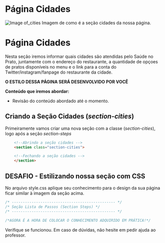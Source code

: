 # Página Cidades

![Image of_cities](https://github.com/romuloreis/DWDM/blob/master/assets/cities.png)
Imagem de como é a seção cidades da nossa página.

# Página Cidades

Nesta seção iremos informar quais cidades são atendidas pelo Saúde no Prato, juntamente com o endereço do restaurante, a quantidade de opçoes de pratos disponíveis no menu e o link para a conta do Twitter/instagram/fanpage do restaurante da cidade.

**O ESTILO DESSA PÁGINA SERÁ DESENVOLVIDO POR VOCÊ**

**Conteúdo que iremos abordar:**

  - Revisão do conteúdo abordado até o momento.

## Criando a Seção Cidades (_section-cities_)

Primeiramente vamos criar uma nova seção com a classe (_section-cities_), logo após a seção _section-steps_ 

```html
    <!--Abrindo a seção cidades -->
    <section class="section-cities">

    <!--Fechando a seção cidades -->
    </section>
```

## DESAFIO - Estilizando nossa seção com CSS

No arquivo style.css aplique seu conhecimento para o design da sua página ficar similar à imagem da seção acima.

```css
/* ----------------------------------------------- */
/* Seção Lista de Passos (Section Steps) */
/* ----------------------------------------------- */

/*AGORA É A HORA DE COLOCAR O CONHECIMENTO ADQUIRIDO EM PRÁTICA!*/
```

Verifique se funcionou. Em caso de dúvidas, não hesite em pedir ajuda ao professor.
